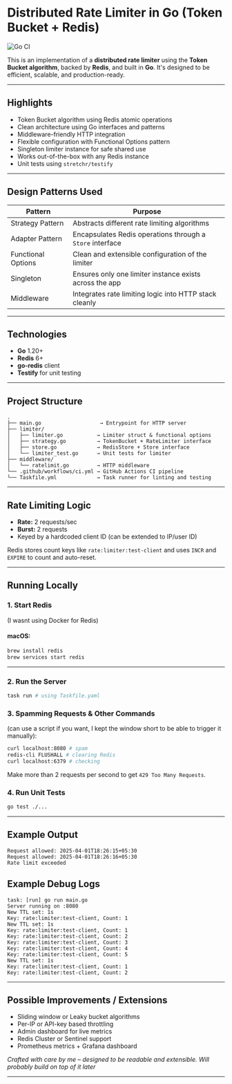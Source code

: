# Distributed Rate Limiter in Go (Token Bucket + Redis)

![Go CI](https://github.com/souravendra/distributed-rate-limiter-go-crispy-tribble/actions/workflows/ci.yml/badge.svg)


This is an implementation of a **distributed rate limiter** using the **Token Bucket algorithm**, backed by **Redis**, and built in **Go**. It's designed to be efficient, scalable, and production-ready.

---

## Highlights

- Token Bucket algorithm using Redis atomic operations
- Clean architecture using Go interfaces and patterns
- Middleware-friendly HTTP integration
- Flexible configuration with Functional Options pattern
- Singleton limiter instance for safe shared use
- Works out-of-the-box with any Redis instance
- Unit tests using `stretchr/testify`

---

## Design Patterns Used

| Pattern                   | Purpose                                                                 |
|--------------------------|-------------------------------------------------------------------------|
| Strategy Pattern         | Abstracts different rate limiting algorithms                            |
| Adapter Pattern          | Encapsulates Redis operations through a `Store` interface               |
| Functional Options       | Clean and extensible configuration of the limiter                       |
| Singleton                | Ensures only one limiter instance exists across the app                 |
| Middleware               | Integrates rate limiting logic into HTTP stack cleanly                  |

---

## Technologies

- **Go** 1.20+
- **Redis** 6+
- **go-redis** client
- **Testify** for unit testing

---

## Project Structure

```
.
├── main.go                   → Entrypoint for HTTP server
├── limiter/
│   ├── limiter.go           → Limiter struct & functional options
│   ├── strategy.go          → TokenBucket + RateLimiter interface
│   ├── store.go             → RedisStore + Store interface
│   └── limiter_test.go      → Unit tests for limiter
├── middleware/
│   └── ratelimit.go         → HTTP middleware
└── .github/workflows/ci.yml → GitHub Actions CI pipeline
└── Taskfile.yml             → Task runner for linting and testing
```
---

## Rate Limiting Logic

- **Rate:** 2 requests/sec
- **Burst:** 2 requests
- Keyed by a hardcoded client ID (can be extended to IP/user ID)

Redis stores count keys like `rate:limiter:test-client` and uses `INCR` and `EXPIRE` to count and auto-reset.

---

## Running Locally

### 1. **Start Redis**

(I wasnt using Docker for Redis)
#### macOS:
```bash
brew install redis
brew services start redis
```

---

### 2. **Run the Server**

```bash
task run # using Taskfile.yaml
```
### 3. **Spamming Requests & Other Commands**

 (can use a script if you want, I kept the window short to be able to trigger it manually):
```bash
curl localhost:8080 # spam
redis-cli FLUSHALL # clearing Redis
curl localhost:6379 # checking 
```
Make more than 2 requests per second to get `429 Too Many Requests`.

### 4. **Run Unit Tests**

```bash
go test ./...
```


---

## Example Output

```
Request allowed: 2025-04-01T18:26:15+05:30
Request allowed: 2025-04-01T18:26:16+05:30
Rate limit exceeded
```

## Example Debug Logs

```
task: [run] go run main.go
Server running on :8080
New TTL set: 1s
Key: rate:limiter:test-client, Count: 1
New TTL set: 1s
Key: rate:limiter:test-client, Count: 1
Key: rate:limiter:test-client, Count: 2
Key: rate:limiter:test-client, Count: 3
Key: rate:limiter:test-client, Count: 4
Key: rate:limiter:test-client, Count: 5
New TTL set: 1s
Key: rate:limiter:test-client, Count: 1
Key: rate:limiter:test-client, Count: 2
```

---

## Possible Improvements / Extensions

- Sliding window or Leaky bucket algorithms
- Per-IP or API-key based throttling
- Admin dashboard for live metrics
- Redis Cluster or Sentinel support
- Prometheus metrics + Grafana dashboard


_Crafted with care by me – designed to be readable and extensible. Will probably build on top of it later_

---

